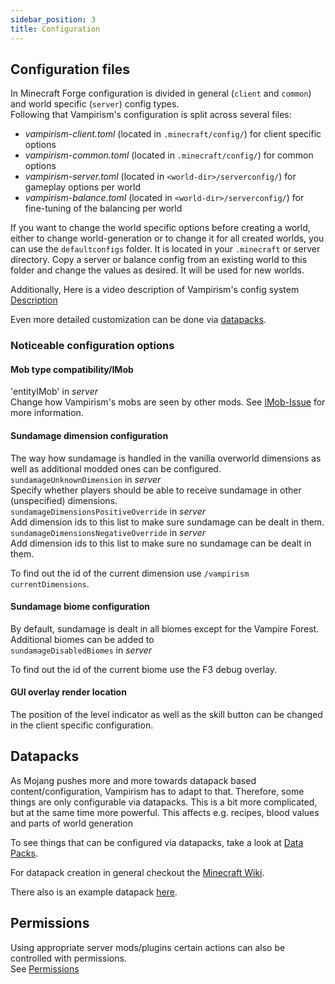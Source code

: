 ```yaml
---
sidebar_position: 3
title: Configuration
---
```


## Configuration files
In Minecraft Forge configuration is divided in general (`client` and `common`) and world specific (`server`) config types.  
Following that Vampirism's configuration is split across several files:
- *vampirism-client.toml* (located in `.minecraft/config/`) for client specific options
- *vampirism-common.toml* (located in `.minecraft/config/`) for common options
- *vampirism-server.toml* (located in `<world-dir>/serverconfig/`) for gameplay options per world
- *vampirism-balance.toml* (located in `<world-dir>/serverconfig/`) for fine-tuning of the balancing per world

If you want to change the world specific options before creating a world, either to change world-generation or to change it for all created worlds, you can use the `defaultconfigs` folder.
It is located in your `.minecraft` or server directory. Copy a server or balance config from an existing world to this folder and change the values as desired. It will be used for new worlds.

Additionally, Here is a video description of Vampirism's config system [Description](https://youtu.be/JyfdM_sv2WQ)

Even more detailed customization can be done via [datapacks](../data/intro.md).

### Noticeable configuration options
#### Mob type compatibility/IMob
'entityIMob' in *server*  
Change how Vampirism's mobs are seen by other mods. See [IMob-Issue](other/imob-issue.md) for more information.
#### Sundamage dimension configuration
The way how sundamage is handled in the vanilla overworld dimensions as well as additional modded ones can be configured.  
`sundamageUnknownDimension` in *server*  
Specify whether players should be able to receive sundamage in other (unspecified) dimensions.   
`sundamageDimensionsPositiveOverride` in *server*  
Add dimension ids to this list to make sure sundamage can be dealt in them.  
`sundamageDimensionsNegativeOverride` in *server*  
Add dimension ids to this list to make sure no sundamage can be dealt in them.  
  
To find out the id of the current dimension use `/vampirism currentDimensions`.
#### Sundamage biome configuration
By default, sundamage is dealt in all biomes except for the Vampire Forest. Additional biomes can be added to  
`sundamageDisabledBiomes` in *server*

To find out the id of the current biome use the F3 debug overlay.

#### GUI overlay render location
The position of the level indicator as well as the skill button can be changed in the client specific configuration.

## Datapacks
As Mojang pushes more and more towards datapack based content/configuration, Vampirism has to adapt to that. Therefore, some things are only configurable via datapacks. This is a bit more complicated, but at the same time more powerful. This affects e.g. recipes, blood values and parts of world generation

To see things that can be configured via datapacks, take a look at [Data Packs](../data/intro.md).

For datapack creation in general checkout the [Minecraft Wiki](https://minecraft.fandom.com/wiki/Tutorials/Creating_a_data_pack).

There also is an example datapack [here](https://github.com/TeamLapen/VampirismDatapackExamples).


## Permissions
Using appropriate server mods/plugins certain actions can also be controlled with permissions.  
See [Permissions](permissions.md)